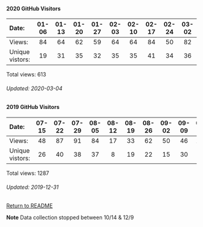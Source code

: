#### 2020 GitHub Visitors
Date:		      |       01-06   |       01-13   |       01-20   |       01-27  |   02-03  |   02-10  |   02-17  |   02-24  |   03-02
|:---   |:---:   |:---:  |:---:  |:---:  |:---:  |:---:  |:---:  |:---:  |:---:
Views:		  |       84      |       64      |       62      |       59      |       64     |   64     |   84     |   50     |   82     |   20
Unique  vistors:  |   19    |       31      |       35      |       32      |      35  |      35  |      41  |      34  |      36  |      7

Total views: 613
###### Updated: 2020-03-04

#### 2019 GitHub Visitors
Date:   |         07-15   |       07-22   |       07-29   |       08-05   |       08-12   |       08-19   |       08-26   |       09-02   |       09-09   |       09-16  |   09-23  |   09-30  |   10-07  |   10-14  |   10-21  |  12-09  |   12-16  |   12-23  |   12-30
|:---   |:---:    |:---:  |:---:  |:---:  |:---:  |:---:  |:---:  |:---:  |:---:  |:---:  |:---:  |:---:  |:---:  |:---:  |:---:  |:---:  |:---:  |:---:  |:---:
Views:  |         48      |       87      |       91      |       84      |       17      |       33      |       62      |       50      |       46      |       108    |   118    |   86     |   81     |   73     |   3      |  47     |   55     |   197    |   84
Unique  vistors:  |       26      |       40      |       38      |       37      |       8       |       19      |       22      |       15      |       30      |      40  |      40  |      31  |      32  |      27  |      2  |      24  |      28  |      18  |      19

Total views: 1287
###### Updated: 2019-12-31

[Return to README](https://github.com/BradleyA/Search-docker-registry-v2-script.1.0/blob/master/README.md#Search-docker-registry-v2-script)

**Note**  Data collection stopped between 10/14 & 12/9

